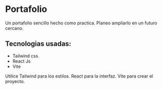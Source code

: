 # Portafolio

Un portafolio sencillo hecho como practica.
Planeo ampliarlo en un futuro cercano.

## Tecnologias usadas:
* Tailwind css
* React Js
* Vite

Utilice Tailwind para los estilos.
React para la interfaz.
Vite para crear el proyecto.

